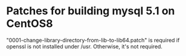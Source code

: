 # Patches for building mysql 5.1 on CentOS8

"0001-change-library-directory-from-lib-to-lib64.patch" is required if openssl is not installed under /usr. Otherwise, it's not required.
